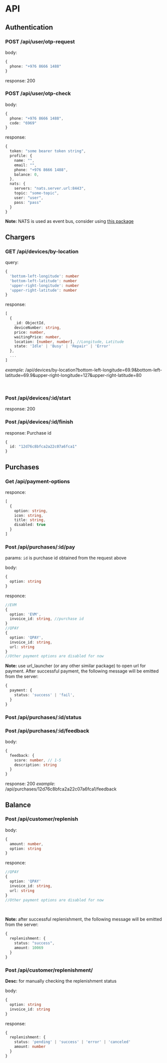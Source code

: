 # API

## Authentication

### POST /api/user/otp-request

body:

```ts
{
  phone: "+976 8666 1488"
}
```

response: 200

### POST /api/user/otp-check

body:

```ts
{
  phone: "+976 8666 1488",
  code: "6969"
}
```

response:

```ts
{
  token: "some bearer token string",
  profile: {
    name: "",
    email: "",
    phone: "+976 8666 1488",
    balance: 0,
  },
  nats: {
    servers: "nats.server.url:8443",
    topic: "some-topic",
    user: "user",
    pass: "pass"
  }
}
```

**Note:** NATS is used as event bus, consider using [this package](https://pub.dev/packages/dart_nats)

## Chargers

### GET /api/devices/by-location

query:

```ts
{
  'bottom-left-longitude': number
  'bottom-left-latitude': number
  'upper-right-longitude': number
  'upper-right-latitude': number
}
```

response:

```ts
[
  {
    _id: ObjectId,
    deviceNumber: string,
    price: number,
    waitingPrice: number,
    location: [number, number], //Longitude, Latitude
    state: 'Idle' | 'Busy' | 'Repair' | 'Error'
  },
  ...
]
```

*example*: /api/devices/by-location?bottom-left-longitude=69.9&bottom-left-latitude=69.9&upper-right-longitude=127&upper-right-latitude=80

</br>

### Post /api/devices/:id/start

response: 200


### Post /api/devices/:id/finish

response: Purchase id

```ts
{ 
  id: "12d76c8bfca2a22c07a6fca1"
}
```

## Purchases

### Get /api/payment-options

responce:

```ts
[
  {
    option: string,
    icon: string,
    title: string,
    disabled: true
  }
]
```

### Post /api/purchases/:id/pay

params: `id` is purchase id obtained from the request above

body:

```ts
{ 
  option: string 
}
```

responce:

```ts
//EVM
{
  option: 'EVM',
  invoice_id: string, //purchase id
}
//QPAY
{
  option: 'QPAY',
  invoice_id: string,
  url: string
}
//Other payment options are disabled for now
```

**Note:** use url_launcher (or any other similar package) to open url for payment. After successful payment, the following message will be emitted from the server:

```ts
{
  payment: {
    status: 'success' | 'fail',
  }
}
```

### Post /api/purchases/:id/status

### Post /api/purchases/:id/feedback

body:

```ts
{
  feedback: {
    score: number, // 1-5
    description: string
  }
}
```

response: 200
*example*: /api/purchases/12d76c8bfca2a22c07a6fca1/feedback

## Balance

### Post /api/customer/replenish

body:

```ts
{
  amount: number,
  option: string
}
```

responce:

```ts
//QPAY
{
  option: 'QPAY'
  invoice_id: string,
  url: string
}
//Other payment options are disabled for now
```
</br>

**Note:** after successful replenishment, the following message will be emitted from the server:

```ts
{
  replenishment: {
    status: "success",
    amount: 10069
  }
}
```


### Post /api/customer/replenishment/

**Desc:** for manually checking the replenishment status

body:

```ts
{
  option: string
  invoice_id: string
}
```

response:

```ts
{
  replenishment: {
    status: 'pending' | 'success' | 'error' | 'canceled'
    amount: number
  }
}
